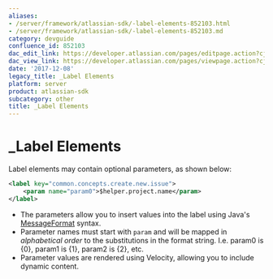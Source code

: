 ```yaml
---
aliases:
- /server/framework/atlassian-sdk/-label-elements-852103.html
- /server/framework/atlassian-sdk/-label-elements-852103.md
category: devguide
confluence_id: 852103
dac_edit_link: https://developer.atlassian.com/pages/editpage.action?cjm=wozere&pageId=852103
dac_view_link: https://developer.atlassian.com/pages/viewpage.action?cjm=wozere&pageId=852103
date: '2017-12-08'
legacy_title: _Label Elements
platform: server
product: atlassian-sdk
subcategory: other
title: _Label Elements
---
```

# \_Label Elements

Label elements may contain optional parameters, as shown below:

``` xml
<label key="common.concepts.create.new.issue">
    <param name="param0">$helper.project.name</param>
</label>
```

-   The parameters allow you to insert values into the label using Java's <a href="http://java.sun.com/j2se/1.4.2/docs/api/java/text/MessageFormat.html" class="external-link">MessageFormat</a> syntax.
-   Parameter names must start with `param` and will be mapped in *alphabetical order* to the substitutions in the format string. I.e. param0 is {0}, param1 is {1}, param2 is {2}, etc.
-   Parameter values are rendered using Velocity, allowing you to include dynamic content.





































